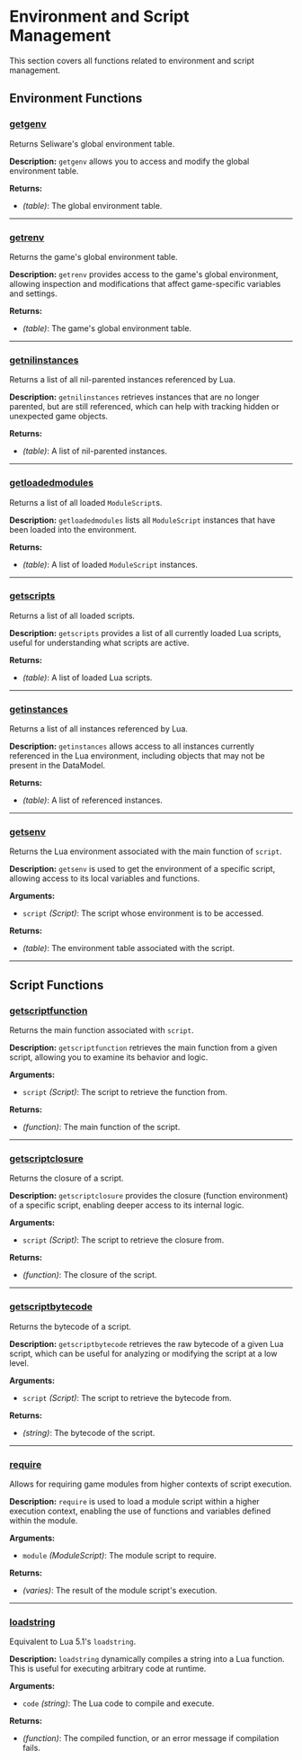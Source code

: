 # Environment and Script Management

This section covers all functions related to environment and script management.

## Environment Functions

### [getgenv](../examples/getgenv_example.md)
Returns Seliware's global environment table.

**Description:**
`getgenv` allows you to access and modify the global environment table.

**Returns:**
- *(table)*: The global environment table.

---

### [getrenv](../examples/getrenv_example.md)
Returns the game's global environment table.

**Description:**
`getrenv` provides access to the game's global environment, allowing inspection and modifications that affect game-specific variables and settings.

**Returns:**
- *(table)*: The game's global environment table.

---

### [getnilinstances](../examples/getnilinstances_example.md)
Returns a list of all nil-parented instances referenced by Lua.

**Description:**
`getnilinstances` retrieves instances that are no longer parented, but are still referenced, which can help with tracking hidden or unexpected game objects.

**Returns:**
- *(table)*: A list of nil-parented instances.

---

### [getloadedmodules](../examples/getloadedmodules_example.md)
Returns a list of all loaded `ModuleScript`s.

**Description:**
`getloadedmodules` lists all `ModuleScript` instances that have been loaded into the environment.

**Returns:**
- *(table)*: A list of loaded `ModuleScript` instances.

---

### [getscripts](../examples/getscripts_example.md)
Returns a list of all loaded scripts.

**Description:**
`getscripts` provides a list of all currently loaded Lua scripts, useful for understanding what scripts are active.

**Returns:**
- *(table)*: A list of loaded Lua scripts.

---

### [getinstances](../examples/getinstances_example.md)
Returns a list of all instances referenced by Lua.

**Description:**
`getinstances` allows access to all instances currently referenced in the Lua environment, including objects that may not be present in the DataModel.

**Returns:**
- *(table)*: A list of referenced instances.

---

### [getsenv](../examples/getsenv_example.md)
Returns the Lua environment associated with the main function of `script`.

**Description:**
`getsenv` is used to get the environment of a specific script, allowing access to its local variables and functions.

**Arguments:**
- `script` *(Script)*: The script whose environment is to be accessed.

**Returns:**
- *(table)*: The environment table associated with the script.

---

## Script Functions

### [getscriptfunction](../examples/getscriptfunction_example.md)
Returns the main function associated with `script`.

**Description:**
`getscriptfunction` retrieves the main function from a given script, allowing you to examine its behavior and logic.

**Arguments:**
- `script` *(Script)*: The script to retrieve the function from.

**Returns:**
- *(function)*: The main function of the script.

---

### [getscriptclosure](../examples/getscriptclosure_example.md)
Returns the closure of a script.

**Description:**
`getscriptclosure` provides the closure (function environment) of a specific script, enabling deeper access to its internal logic.

**Arguments:**
- `script` *(Script)*: The script to retrieve the closure from.

**Returns:**
- *(function)*: The closure of the script.

---

### [getscriptbytecode](../examples/getscriptbytecode_example.md)
Returns the bytecode of a script.

**Description:**
`getscriptbytecode` retrieves the raw bytecode of a given Lua script, which can be useful for analyzing or modifying the script at a low level.

**Arguments:**
- `script` *(Script)*: The script to retrieve the bytecode from.

**Returns:**
- *(string)*: The bytecode of the script.

---

### [require](../examples/require_example.md)
Allows for requiring game modules from higher contexts of script execution.

**Description:**
`require` is used to load a module script within a higher execution context, enabling the use of functions and variables defined within the module.

**Arguments:**
- `module` *(ModuleScript)*: The module script to require.

**Returns:**
- *(varies)*: The result of the module script's execution.

---

### [loadstring](../examples/loadstring_example.md)
Equivalent to Lua 5.1's `loadstring`.

**Description:**
`loadstring` dynamically compiles a string into a Lua function. This is useful for executing arbitrary code at runtime.

**Arguments:**
- `code` *(string)*: The Lua code to compile and execute.

**Returns:**
- *(function)*: The compiled function, or an error message if compilation fails.